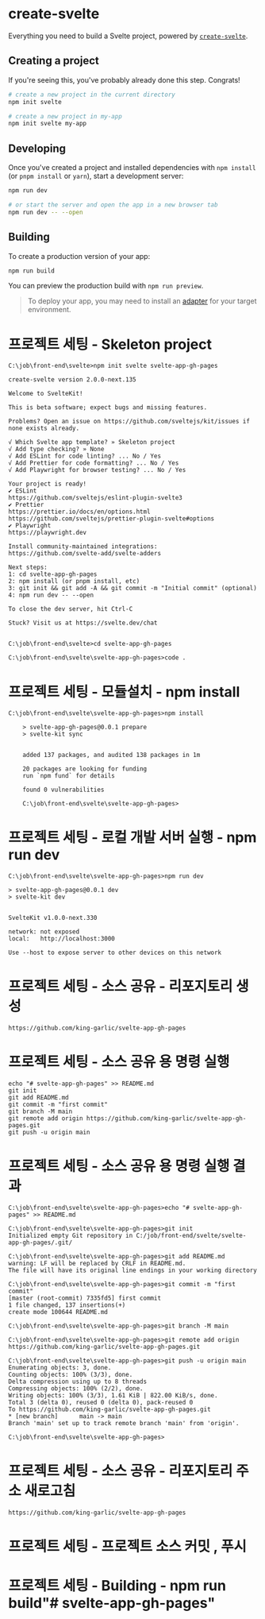 # create-svelte

Everything you need to build a Svelte project, powered by [`create-svelte`](https://github.com/sveltejs/kit/tree/master/packages/create-svelte).

## Creating a project

If you're seeing this, you've probably already done this step. Congrats!

```bash
# create a new project in the current directory
npm init svelte

# create a new project in my-app
npm init svelte my-app
```

## Developing

Once you've created a project and installed dependencies with `npm install` (or `pnpm install` or `yarn`), start a development server:

```bash
npm run dev

# or start the server and open the app in a new browser tab
npm run dev -- --open
```

## Building

To create a production version of your app:

```bash
npm run build
```

You can preview the production build with `npm run preview`.

> To deploy your app, you may need to install an [adapter](https://kit.svelte.dev/docs/adapters) for your target environment.






# 프로젝트 세팅 - Skeleton project
    
    C:\job\front-end\svelte>npm init svelte svelte-app-gh-pages

    create-svelte version 2.0.0-next.135

    Welcome to SvelteKit!

    This is beta software; expect bugs and missing features.

    Problems? Open an issue on https://github.com/sveltejs/kit/issues if none exists already.

    √ Which Svelte app template? » Skeleton project
    √ Add type checking? » None
    √ Add ESLint for code linting? ... No / Yes
    √ Add Prettier for code formatting? ... No / Yes
    √ Add Playwright for browser testing? ... No / Yes

    Your project is ready!
    ✔ ESLint
    https://github.com/sveltejs/eslint-plugin-svelte3
    ✔ Prettier
    https://prettier.io/docs/en/options.html
    https://github.com/sveltejs/prettier-plugin-svelte#options
    ✔ Playwright
    https://playwright.dev

    Install community-maintained integrations:
    https://github.com/svelte-add/svelte-adders

    Next steps:
    1: cd svelte-app-gh-pages
    2: npm install (or pnpm install, etc)
    3: git init && git add -A && git commit -m "Initial commit" (optional)
    4: npm run dev -- --open

    To close the dev server, hit Ctrl-C

    Stuck? Visit us at https://svelte.dev/chat


    C:\job\front-end\svelte>cd svelte-app-gh-pages

    C:\job\front-end\svelte\svelte-app-gh-pages>code .




# 프로젝트 세팅 - 모듈설치 - npm install
    C:\job\front-end\svelte\svelte-app-gh-pages>npm install

        > svelte-app-gh-pages@0.0.1 prepare
        > svelte-kit sync


        added 137 packages, and audited 138 packages in 1m

        20 packages are looking for funding
        run `npm fund` for details

        found 0 vulnerabilities

        C:\job\front-end\svelte\svelte-app-gh-pages>



# 프로젝트 세팅 - 로컬 개발 서버 실행 - npm run dev
    C:\job\front-end\svelte\svelte-app-gh-pages>npm run dev

    > svelte-app-gh-pages@0.0.1 dev
    > svelte-kit dev


    SvelteKit v1.0.0-next.330

    network: not exposed
    local:   http://localhost:3000

    Use --host to expose server to other devices on this network


    
# 프로젝트 세팅 - 소스 공유 - 리포지토리 생성
    https://github.com/king-garlic/svelte-app-gh-pages
    
# 프로젝트 세팅 - 소스 공유 용 명령 실행
    echo "# svelte-app-gh-pages" >> README.md
    git init
    git add README.md
    git commit -m "first commit"
    git branch -M main
    git remote add origin https://github.com/king-garlic/svelte-app-gh-pages.git
    git push -u origin main

# 프로젝트 세팅 - 소스 공유 용 명령 실행 결과

    C:\job\front-end\svelte\svelte-app-gh-pages>echo "# svelte-app-gh-pages" >> README.md

    C:\job\front-end\svelte\svelte-app-gh-pages>git init
    Initialized empty Git repository in C:/job/front-end/svelte/svelte-app-gh-pages/.git/

    C:\job\front-end\svelte\svelte-app-gh-pages>git add README.md
    warning: LF will be replaced by CRLF in README.md.
    The file will have its original line endings in your working directory

    C:\job\front-end\svelte\svelte-app-gh-pages>git commit -m "first commit"
    [master (root-commit) 7335fd5] first commit
    1 file changed, 137 insertions(+)
    create mode 100644 README.md

    C:\job\front-end\svelte\svelte-app-gh-pages>git branch -M main

    C:\job\front-end\svelte\svelte-app-gh-pages>git remote add origin https://github.com/king-garlic/svelte-app-gh-pages.git

    C:\job\front-end\svelte\svelte-app-gh-pages>git push -u origin main
    Enumerating objects: 3, done.
    Counting objects: 100% (3/3), done.
    Delta compression using up to 8 threads
    Compressing objects: 100% (2/2), done.
    Writing objects: 100% (3/3), 1.61 KiB | 822.00 KiB/s, done.
    Total 3 (delta 0), reused 0 (delta 0), pack-reused 0
    To https://github.com/king-garlic/svelte-app-gh-pages.git
    * [new branch]      main -> main
    Branch 'main' set up to track remote branch 'main' from 'origin'.

    C:\job\front-end\svelte\svelte-app-gh-pages>





# 프로젝트 세팅 - 소스 공유 - 리포지토리 주소 새로고침
    https://github.com/king-garlic/svelte-app-gh-pages




# 프로젝트 세팅 - 프로젝트 소스 커밋 , 푸시




# 프로젝트 세팅 - Building - npm run build"# svelte-app-gh-pages" 
